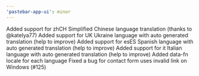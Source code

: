 ```yaml
---
'pastebar-app-ui': minor
---
```


Added support for zhCH Simplified Chinese language translation (thanks to @katelya77)
Added support for UK Ukraine language with auto generated translation (help to improve)
Added support for esES Spanish language with auto generated translation (help to improve)
Added support for it Italian language with auto generated translation (help to improve)
Added data-fn locale for each language
Fixed a bug for contact form uses invalid link on Windows (#125)


